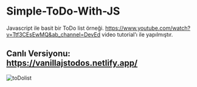 # Simple-ToDo-With-JS
Javascript ile basit bir ToDo list örneği.
https://www.youtube.com/watch?v=Ttf3CEsEwMQ&ab_channel=DevEd video tutorial'ı ile yapılmıştır.
## Canlı Versiyonu: https://vanillajstodos.netlify.app/
![toDolist](https://user-images.githubusercontent.com/28631950/133906167-e4ebf7a7-3412-4c84-af9f-69fa35a77ef2.png)
